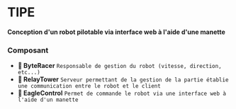 # TIPE

**Conception d'un robot pilotable via interface web à l'aide d'une manette**

### Composant

- **🚀 ByteRacer** ``Responsable de gestion du robot (vitesse, direction, etc...)``
- **🗼 RelayTower** ``Serveur permettant de la gestion de la partie établie une communication entre le robot et le client``
- **🦅 EagleControl** ``Permet de commande le robot via une interface web à l'aide d'un manette``